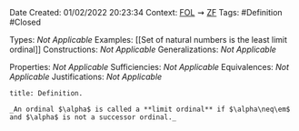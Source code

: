 <br />
<br />

Date Created: 01/02/2022 20:23:34
Context: [$\textrm{FOL}$](obsidian://open?file=First%20Order%20Logic)$\,\,\rightsquigarrow\,\,$[$\textrm{ZF}$](obsidian://open?file=Zermelo-Fraenkel%20Set%20Theory)
Tags: #Definition #Closed 

Types: _Not Applicable_
Examples: [[Set of natural numbers is the least limit ordinal]]
Constructions: _Not Applicable_
Generalizations: _Not Applicable_

Properties: _Not Applicable_
Sufficiencies: _Not Applicable_
Equivalences: _Not Applicable_
Justifications: _Not Applicable_

``` ad-Definition
title: Definition.

_An ordinal $\alpha$ is called a **limit ordinal** if $\alpha\neq\em$ and $\alpha$ is not a successor ordinal._

```
